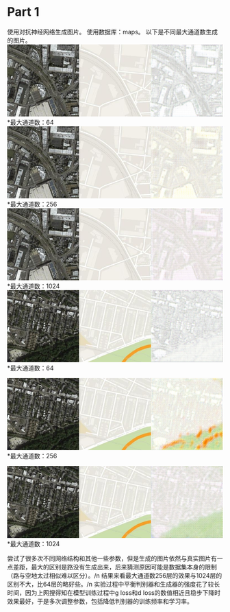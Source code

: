 # Part 1

使用对抗神经网络生成图片。
使用数据库：maps。
以下是不同最大通道数生成的图片。
![生成的图片](64-1.jpg)
*最大通道数：64
![生成的图片](256-1.jpg)
*最大通道数：256
![生成的图片](1024-1.jpg)
*最大通道数：1024
![生成的图片](64-2.jpg)
*最大通道数：64

![生成的图片](256-2.jpg)
*最大通道数：256

![生成的图片](1024-2.jpg)
*最大通道数：1024

尝试了很多次不同网络结构和其他一些参数，但是生成的图片依然与真实图片有一点差距，最大的区别是路没有生成出来，后来猜测原因可能是数据集本身的限制（路与空地太过相似难以区分）。/n
结果来看最大通道数256层的效果与1024层的区别不大，比64层的略好些。/n
实验过程中平衡判别器和生成器的强度花了较长时间，因为上网搜得知在模型训练过程中g loss和d loss的数值相近且稳步下降时效果最好，于是多次调整参数，包括降低判别器的训练频率和学习率。
